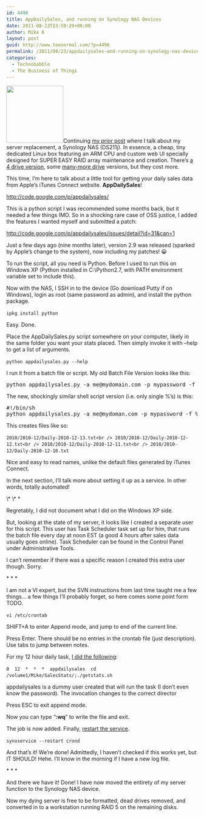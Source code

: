 ```yaml
---
id: 4496
title: AppDailySales, and running on Synology NAS Devices
date: 2011-08-23T23:59:29+00:00
author: Mike K
layout: post
guid: http://www.toonormal.com/?p=4496
permalink: /2011/08/23/appdailysales-and-running-on-synology-nas-devices/
categories:
  - Technobabble
  - The Business of Things
---
```

[<img src="/wp-content/uploads/2011/08/002-150x150.jpg" alt="" title="002" width="150" height="150" class="alignright size-thumbnail wp-image-4517" srcset="/wp-content/uploads/2011/08/002-150x150.jpg 150w, /wp-content/uploads/2011/08/002-450x450.jpg 450w, /wp-content/uploads/2011/08/002-640x640.jpg 640w, /wp-content/uploads/2011/08/002.jpg 1024w" sizes="(max-width: 150px) 100vw, 150px" />](/wp-content/uploads/2011/08/002.jpg)Continuing [my prior post](/2011/08/23/i-am-running-a-synology-nas-now/) where I talk about my server replacement, a Synology NAS (DS211j). In essence, a cheap, tiny dedicated Linux box featuring an ARM CPU and custom web UI specially designed for SUPER EASY RAID array maintenance and creation. There&#8217;s [a 4 drive version](http://www.synology.com/products/product.php?product_name=DS411j&lang=enu), some [many-more drive](http://www.synology.com/products/index.php?lang=enu) versions, but they cost more.

This time, I&#8217;m here to talk about a little tool for getting your daily sales data from Apple&#8217;s iTunes Connect website. **AppDailySales**!

<http://code.google.com/p/appdailysales/>

This is a python script I was recommended some months back, but it needed a few things IMO. So in a shocking rare case of OSS justice, I added the features I wanted myself and submitted a patch:

<http://code.google.com/p/appdailysales/issues/detail?id=31&can=1>

Just a few days ago (nine months later), version 2.9 was released (sparked by Apple&#8217;s change to the system), now including my patches! 😀

To run the script, all you need is Python. Before I used to run this on Windows XP (Python installed in C:\Python2.7\, with PATH environment variable set to include this). 

Now with the NAS, I SSH in to the device (Go download Putty if on Windows), login as root (same password as admin), and install the python package.

`ipkg install python`

Easy. Done.

Place the AppDailySales.py script somewhere on your computer, likely in the same folder you want your stats placed. Then simply invoke it with &#8211;help to get a list of arguments.

`python appdailysales.py --help`

I run it from a batch file or script. My old Batch File Version looks like this:

<pre>python appdailysales.py -a me@mydomain.com -p mypassword -f %%Y/%%Y-%%m/Daily-%%Y-%%m-%%d.txt -u -d 14 -v -n
</pre>

The new, shockingly similar shell script version (i.e. only single %&#8217;s) is this:

<pre>#!/bin/sh
python appdailysales.py -a me@mydoman.com -p mypassword -f %Y/%Y-%m/Daily-%Y-%m-%d.txt -u -d 14 -v -n
</pre>

This creates files like so:

`2010/2010-12/Daily-2010-12-13.txt<br />
2010/2010-12/Daily-2010-12-12.txt<br />
2010/2010-12/Daily-2010-12-11.txt<br />
2010/2010-12/Daily-2010-12-10.txt`

Nice and easy to read names, unlike the default files generated by iTunes Connect.

In the next section, I&#8217;ll talk more about setting it up as a service. In other words, totally automated!

<!--more-->\* \* *

Regretably, I did not document what I did on the Windows XP side.

But, looking at the state of my server, it looks like I created a separate user for this script. This user has Task Scheduler task set up for him, that runs the batch file every day at noon EST (a good 4 hours after sales data usually goes online). Task Scheduler can be found in the Control Panel under Administrative Tools.

I can&#8217;t remember if there was a specific reason I created this extra user though. Sorry.

\* \* *

I am not a VI expert, but the SVN instructions from last time taught me a few things&#8230; a few things I&#8217;ll probably forget, so here comes some point form TODO.

`vi /etc/crontab`

SHIFT+A to enter Append mode, and jump to end of the current line.

Press Enter. There should be no entries in the crontab file (just description). Use tabs to jump between notes.

For my 12 hour daily task, [I did the following](http://adminschoice.com/crontab-quick-reference):

`0  12  *  *  *  appdailysales  cd /volume1/Mike/SalesStats/;./getstats.sh`

appdailysales is a dummy user created that will run the task (I don&#8217;t even know the password). The invocation changes to the correct director

Press ESC to exit append mode.

Now you can type &#8220;**:wq**&#8221; to write the file and exit.

The job is now added. Finally, [restart the service](http://www.jmd.cc/servers/how-to-run-a-cronjob-on-a-synology-nas/).

`synoservice --restart crond`

And that&#8217;s it! We&#8217;re done! Admittedly, I haven&#8217;t checked if this works yet, but IT SHOULD! Hehe. I&#8217;ll know in the morning if I have a new log file.

\* \* *

And there we have it! Done! I have now moved the entirety of my server function to the Synology NAS device.

Now my dying server is free to be formatted, dead drives removed, and converted in to a workstation running RAID 5 on the remaining disks.